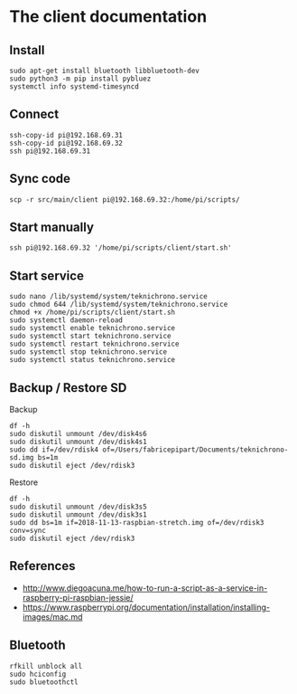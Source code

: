 # The client documentation

## Install

```
sudo apt-get install bluetooth libbluetooth-dev
sudo python3 -m pip install pybluez
systemctl info systemd-timesyncd
```

## Connect

```
ssh-copy-id pi@192.168.69.31
ssh-copy-id pi@192.168.69.32
ssh pi@192.168.69.31
```


## Sync code
```
scp -r src/main/client pi@192.168.69.32:/home/pi/scripts/
```

## Start manually
```
ssh pi@192.168.69.32 '/home/pi/scripts/client/start.sh'
```

## Start service

```
sudo nano /lib/systemd/system/teknichrono.service
sudo chmod 644 /lib/systemd/system/teknichrono.service
chmod +x /home/pi/scripts/client/start.sh
sudo systemctl daemon-reload
sudo systemctl enable teknichrono.service
sudo systemctl start teknichrono.service
sudo systemctl restart teknichrono.service
sudo systemctl stop teknichrono.service
sudo systemctl status teknichrono.service
```

## Backup / Restore SD

Backup
```
df -h
sudo diskutil unmount /dev/disk4s6
sudo diskutil unmount /dev/disk4s1
sudo dd if=/dev/rdisk4 of=/Users/fabricepipart/Documents/teknichrono-sd.img bs=1m
sudo diskutil eject /dev/rdisk3
```

Restore
```
df -h
sudo diskutil unmount /dev/disk3s5
sudo diskutil unmount /dev/disk3s1
sudo dd bs=1m if=2018-11-13-raspbian-stretch.img of=/dev/rdisk3 conv=sync
sudo diskutil eject /dev/rdisk3
```

## References

* http://www.diegoacuna.me/how-to-run-a-script-as-a-service-in-raspberry-pi-raspbian-jessie/
* https://www.raspberrypi.org/documentation/installation/installing-images/mac.md

## Bluetooth

```
rfkill unblock all
sudo hciconfig
sudo bluetoothctl
```